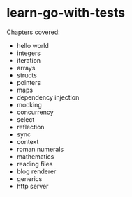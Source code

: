 # learn-go-with-tests

Chapters covered:
- hello world
- integers
- iteration
- arrays
- structs
- pointers
- maps
- dependency injection
- mocking
- concurrency
- select
- reflection
- sync
- context
- roman numerals
- mathematics
- reading files
- blog renderer
- generics
- http server

